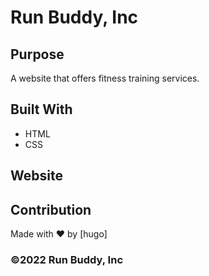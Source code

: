 # Run Buddy, Inc

## Purpose
A website that offers fitness training services. 

## Built With
* HTML
* CSS

## Website


## Contribution
Made with ❤️ by [hugo]

### ©️2022 Run Buddy, Inc 
